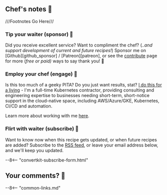 ## Chef's notes 📓

///Footnotes Go Here///

### Tip your waiter (sponsor) 👏

Did you receive excellent service? Want to compliment the chef? (_..and support development of current and future recipes!_) Sponsor me on [Github][github_sponsor] / [Patreon][patreon], or see the [contribute](/community/contribute/) page for more (_free or paid)_ ways to say thank you! 👏

### Employ your chef (engage) 🤝

Is this too much of a geeky PITA? Do you just want results, stat? [I do this for a living](https://www.funkypenguin.co.nz/about/) - I'm a full-time Kubernetes contractor, providing consulting and engineering expertise to businesses needing short-term, short-notice support in the cloud-native space, including AWS/Azure/GKE, Kubernetes, CI/CD and automation.

Learn more about working with me [here](https://www.funkypenguin.co.nz/work-with-me/).

### Flirt with waiter (subscribe) 💌

Want to know now when this recipe gets updated, or when future recipes are added? Subscribe to the [RSS feed](https://mastodon.social/@geekcookbook_changes.rss), or leave your email address below, and we'll keep you updated.

--8<-- "convertkit-subscribe-form.html"

## Your comments? 💬

<div id='discourse-comments'></div>

<script type="text/javascript">
  DiscourseEmbed = { discourseUrl: 'https://forum.funkypenguin.co.nz/',
                     discourseEmbedUrl: window.location.protocol + '//' + window.location.hostname + window.location.pathname };

  (function() {
    var d = document.createElement('script'); d.type = 'text/javascript'; d.async = true;
    d.src = DiscourseEmbed.discourseUrl + 'javascripts/embed.js';
    (document.getElementsByTagName('head')[0] || document.getElementsByTagName('body')[0]).appendChild(d);
  })();
</script>

--8<-- "common-links.md"